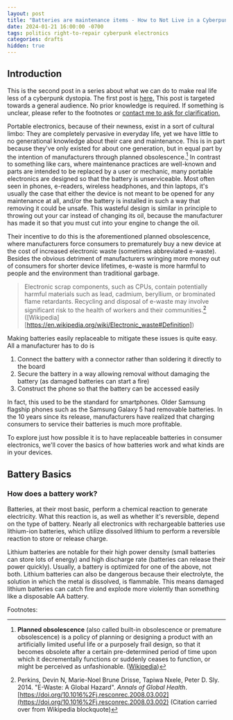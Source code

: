 ```yaml
---
layout: post
title: "Batteries are maintenance items - How to Not Live in a Cyberpunk Dystopia #01"
date: 2024-01-21 16:00:00 -0700
tags: politics right-to-repair cyberpunk electronics
categories: drafts
hidden: true
--- 
```


## Introduction

This is the second post in a series about what we can do to make real life less 
of a cyberpunk dystopia. The first post is 
[here.](https://sudo-nano.github.io/posts/Cyberpunk-Dystopia-00/) 
This post is targeted towards a general audience. No prior knowledge is required. 
If something is unclear, please refer to the footnotes or [contact me to ask for 
clarification.](https://sudo-nano.github.io/about/)

Portable electronics, because of their newness, exist in a sort of cultural limbo: 
They are completely pervasive in everyday life, yet we have little to no generational 
knowledge about their care and maintenance. 
This is in part because they've only existed for about one generation, but in equal 
part by the intention of manufacturers through planned obsolescence.[^1] 
In contrast to something like cars, where maintenance practices are well-known and 
parts are intended to be replaced by a user or mechanic, many portable electronics 
are designed so that the battery is unserviceable. 
Most often seen in phones, e-readers, wireless headphones, and thin laptops, it's 
usually the case that either the device is not meant to be opened for any maintenance 
at all, and/or the battery is installed in such a way that removing it could be unsafe.
This wasteful design is similar in principle to throwing out your car instead of
changing its oil, because the manufacturer has made it so that you must cut into
your engine to change the oil.

Their incentive to do this is the aforementioned planned obsolescence, where manufacturers 
force consumers to prematurely buy a new device at the cost of increased electronic 
waste (sometimes abbreviated e-waste). Besides the obvious detriment of manufacturers 
wringing more money out of consumers for shorter device lifetimes, e-waste is more 
harmful to people and the environment than traditional garbage. 

> Electronic scrap components, such as CPUs, contain potentially harmful materials 
> such as lead, cadmium, beryllium, or brominated flame retardants. Recycling and 
> disposal of e-waste may involve significant risk to the health of workers and 
> their communities.[^2] ([Wikipedia][https://en.wikipedia.org/wiki/Electronic_waste#Definition])

Making batteries easily replaceable to mitigate these issues is quite easy. 
All a manufacturer has to do is
1. Connect the battery with a connector rather than soldering it directly to the board
2. Secure the battery in a way allowing removal without damaging the battery (as damaged batteries can start a fire)
3. Construct the phone so that the battery can be accessed easily

In fact, this used to be the standard for smartphones. Older Samsung flagship phones 
such as the Samsung Galaxy 5 had removable batteries. In the 10 years since its 
release, manufacturers have realized that charging consumers to service their batteries 
is much more profitable. 

To explore just how possible it is to have replaceable batteries in consumer electronics, 
we'll cover the basics of how batteries work and what kinds are in your devices. 

## Battery Basics

### How does a battery work? 
Batteries, at their most basic, perform a chemical reaction to generate electricity. 
What this reaction is, as well as whether it's reversible, depend on the type of battery. 
Nearly all electronics with rechargeable batteries use lithium-ion batteries, which
utilize dissolved lithium to perform a reversible reaction to store or release charge. 

Lithium batteries are notable for their high power density (small batteries can 
store lots of energy) and high discharge rate (batteries can release their power 
quickly). Usually, a battery is optimized for one of the above, not both. 
Lithium batteries can also be dangerous because their electrolyte, the solution
in which the metal is dissolved, is flammable. This means damaged lithium batteries
can catch fire and explode more violently than something like a disposable AA battery.


Footnotes:

[^1]: **Planned obsolescence** (also called built-in obsolescence or premature obsolescence) is a policy of planning or designing a product with an artificially limited useful life or a purposely frail design, so that it becomes obsolete after a certain pre-determined period of time upon which it decrementally functions or suddenly ceases to function, or might be perceived as unfashionable. ([Wikipedia](https://en.wikipedia.org/wiki/Planned_obsolescence))

[^2]: Perkins, Devin N, Marie-Noel Brune Drisse, Tapiwa Nxele, Peter D. Sly. 2014. "E-Waste: A Global Hazard". *Annals of Global Health*. [https://doi.org/10.1016%2Fj.resconrec.2008.03.002](https://doi.org/10.1016%2Fj.resconrec.2008.03.002) (Citation carried over from Wikipedia blockquote)
